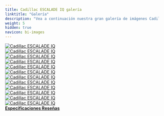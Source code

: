 ```yaml
---
title: Cadillac ESCALADE IQ galería
linktitle: "Galería"
description: "Vea a continuación nuestra gran galería de imágenes Cadillac ESCALADE IQ. Haga clic en las imágenes para ver las versiones de alta resolución."
weight: 5
hidden: true
navicon: bi-images
---
```

<!-- markdownlint-disable MD033 -->
<div class="row" id ="my-gallery">
	<div class="pswp-grid-item col-6 col-md-4">
		<a href="https://media.evkx.net/multimedia/models/cadillac/escalade/escalade_iq/exterior_1.jpg"
data-pswp-src="https://media.evkx.net/multimedia/models/cadillac/escalade/escalade_iq/exterior_1.jpg"
data-pswp-width="3000"
data-pswp-height="2028" 
target="_blank">
			<img src="https://media.evkx.net/multimedia/models/cadillac/escalade/escalade_iq/exterior_1_xst.jpg" alt="Cadillac ESCALADE IQ" class="img-fluid " />
		</a>
	</div>
	<div class="pswp-grid-item col-6 col-md-4">
		<a href="https://media.evkx.net/multimedia/models/cadillac/escalade/escalade_iq/exterior_2.jpg"
data-pswp-src="https://media.evkx.net/multimedia/models/cadillac/escalade/escalade_iq/exterior_2.jpg"
data-pswp-width="3000"
data-pswp-height="2046" 
target="_blank">
			<img src="https://media.evkx.net/multimedia/models/cadillac/escalade/escalade_iq/exterior_2_xst.jpg" alt="Cadillac ESCALADE IQ" class="img-fluid " />
		</a>
	</div>
	<div class="pswp-grid-item col-6 col-md-4">
		<a href="https://media.evkx.net/multimedia/models/cadillac/escalade/escalade_iq/frontseats_1.jpg"
data-pswp-src="https://media.evkx.net/multimedia/models/cadillac/escalade/escalade_iq/frontseats_1.jpg"
data-pswp-width="3000"
data-pswp-height="1921" 
target="_blank">
			<img src="https://media.evkx.net/multimedia/models/cadillac/escalade/escalade_iq/frontseats_1_xst.jpg" alt="Cadillac ESCALADE IQ" class="img-fluid " />
		</a>
	</div>
	<div class="pswp-grid-item col-6 col-md-4">
		<a href="https://media.evkx.net/multimedia/models/cadillac/escalade/escalade_iq/frunk_1.jpg"
data-pswp-src="https://media.evkx.net/multimedia/models/cadillac/escalade/escalade_iq/frunk_1.jpg"
data-pswp-width="3000"
data-pswp-height="2000" 
target="_blank">
			<img src="https://media.evkx.net/multimedia/models/cadillac/escalade/escalade_iq/frunk_1_xst.jpg" alt="Cadillac ESCALADE IQ" class="img-fluid " />
		</a>
	</div>
	<div class="pswp-grid-item col-6 col-md-4">
		<a href="https://media.evkx.net/multimedia/models/cadillac/escalade/escalade_iq/interior_1.jpg"
data-pswp-src="https://media.evkx.net/multimedia/models/cadillac/escalade/escalade_iq/interior_1.jpg"
data-pswp-width="3000"
data-pswp-height="1970" 
target="_blank">
			<img src="https://media.evkx.net/multimedia/models/cadillac/escalade/escalade_iq/interior_1_xst.jpg" alt="Cadillac ESCALADE IQ" class="img-fluid " />
		</a>
	</div>
	<div class="pswp-grid-item col-6 col-md-4">
		<a href="https://media.evkx.net/multimedia/models/cadillac/escalade/escalade_iq/main_1.jpg"
data-pswp-src="https://media.evkx.net/multimedia/models/cadillac/escalade/escalade_iq/main_1.jpg"
data-pswp-width="3000"
data-pswp-height="1383" 
target="_blank">
			<img src="https://media.evkx.net/multimedia/models/cadillac/escalade/escalade_iq/main_1_xst.jpg" alt="Cadillac ESCALADE IQ" class="img-fluid " />
		</a>
	</div>
	<div class="pswp-grid-item col-6 col-md-4">
		<a href="https://media.evkx.net/multimedia/models/cadillac/escalade/escalade_iq/rearlights_1.jpg"
data-pswp-src="https://media.evkx.net/multimedia/models/cadillac/escalade/escalade_iq/rearlights_1.jpg"
data-pswp-width="3000"
data-pswp-height="1633" 
target="_blank">
			<img src="https://media.evkx.net/multimedia/models/cadillac/escalade/escalade_iq/rearlights_1_xst.jpg" alt="Cadillac ESCALADE IQ" class="img-fluid " />
		</a>
	</div>
	<div class="pswp-grid-item col-6 col-md-4">
		<a href="https://media.evkx.net/multimedia/models/cadillac/escalade/escalade_iq/screens_1.jpg"
data-pswp-src="https://media.evkx.net/multimedia/models/cadillac/escalade/escalade_iq/screens_1.jpg"
data-pswp-width="3000"
data-pswp-height="2250" 
target="_blank">
			<img src="https://media.evkx.net/multimedia/models/cadillac/escalade/escalade_iq/screens_1_xst.jpg" alt="Cadillac ESCALADE IQ" class="img-fluid " />
		</a>
	</div>
	<div class="pswp-grid-item col-6 col-md-4">
		<a href="https://media.evkx.net/multimedia/models/cadillac/escalade/escalade_iq/screens_2.jpg"
data-pswp-src="https://media.evkx.net/multimedia/models/cadillac/escalade/escalade_iq/screens_2.jpg"
data-pswp-width="3000"
data-pswp-height="1746" 
target="_blank">
			<img src="https://media.evkx.net/multimedia/models/cadillac/escalade/escalade_iq/screens_2_xst.jpg" alt="Cadillac ESCALADE IQ" class="img-fluid " />
		</a>
	</div>
	<div class="pswp-grid-item col-6 col-md-4">
		<a href="https://media.evkx.net/multimedia/models/cadillac/escalade/escalade_iq/screens_3.jpg"
data-pswp-src="https://media.evkx.net/multimedia/models/cadillac/escalade/escalade_iq/screens_3.jpg"
data-pswp-width="3000"
data-pswp-height="2249" 
target="_blank">
			<img src="https://media.evkx.net/multimedia/models/cadillac/escalade/escalade_iq/screens_3_xst.jpg" alt="Cadillac ESCALADE IQ" class="img-fluid " />
		</a>
	</div>
	<div class="pswp-grid-item col-6 col-md-4">
		<a href="https://media.evkx.net/multimedia/models/cadillac/escalade/escalade_iq/secondrowseats_1.jpg"
data-pswp-src="https://media.evkx.net/multimedia/models/cadillac/escalade/escalade_iq/secondrowseats_1.jpg"
data-pswp-width="3000"
data-pswp-height="2003" 
target="_blank">
			<img src="https://media.evkx.net/multimedia/models/cadillac/escalade/escalade_iq/secondrowseats_1_xst.jpg" alt="Cadillac ESCALADE IQ" class="img-fluid " />
		</a>
	</div>
	<div class="pswp-grid-item col-6 col-md-4">
		<a href="https://media.evkx.net/multimedia/models/cadillac/escalade/escalade_iq/wheels_1.jpg"
data-pswp-src="https://media.evkx.net/multimedia/models/cadillac/escalade/escalade_iq/wheels_1.jpg"
data-pswp-width="3000"
data-pswp-height="2250" 
target="_blank">
			<img src="https://media.evkx.net/multimedia/models/cadillac/escalade/escalade_iq/wheels_1_xst.jpg" alt="Cadillac ESCALADE IQ" class="img-fluid " />
		</a>
	</div>
</div>
<script type="module">
  import PhotoSwipeLightbox from '/js/photoswipe-lightbox.esm.js';
    const lightbox = new PhotoSwipeLightbox({
       gallery: '#my-gallery',
        children: 'a',
        pswpModule: () => import('/js/photoswipe.esm.js')
    });
lightbox.init();
</script>
<div class="mt-3 mb-3">
<a href="../specifications/" class="text-decoration-none text-black">
<strong><i class="bi-arrow-left"></i> Especificaciones </strong>
</a>
<a href="../reviews/" class="text-decoration-none text-black float-end">
<strong>Reseñas <i class="bi-arrow-right"></i></strong>
</a>
</div>

